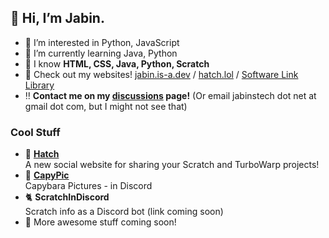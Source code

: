 ## 👋 Hi, I’m Jabin.
- 👀 I’m interested in Python, JavaScript
- 🌱 I’m currently learning Java, Python
- 🧠 I know **HTML, CSS, Java, Python, Scratch**
- 📢 Check out my websites! [jabin.is-a.dev](https://jabin.is-a.dev) / [hatch.lol](https://hatch.lol) / [Software Link Library](https://softwarelinklibrary.github.io/)
- ‼️ **Contact me on my  [discussions](https://github.com/jabinstech/jabinstech/discussions/categories/general) page!** (Or email jabinstech dot net at gmail dot com, but I might not see that)
### Cool Stuff
- 🐣 **[Hatch](https://github.com/hatchdotlol)**  
A new social website for sharing your Scratch and TurboWarp projects!
- 🤖 **[CapyPic](https://jabin.is-a.dev/capypic)**  
Capybara Pictures - in Discord
- 🐈 **ScratchInDiscord**  
Scratch info as a Discord bot (link coming soon)
- 💯 More awesome stuff coming soon!
